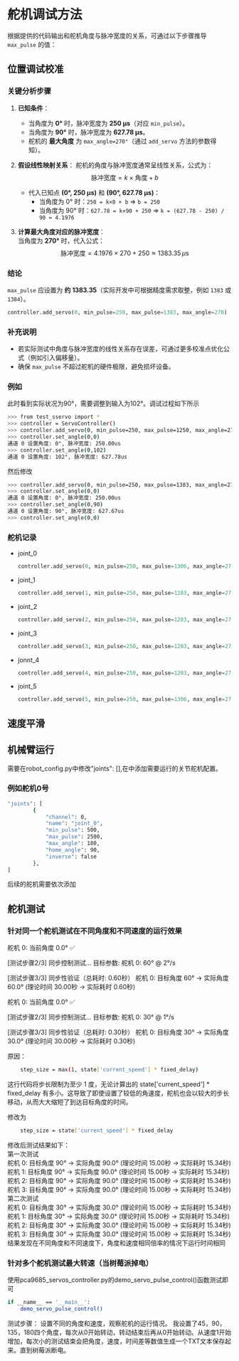 # 舵机调试方法

根据提供的代码输出和舵机角度与脉冲宽度的关系，可通过以下步骤推导 `max_pulse` 的值：


## 位置调试校准

### **关键分析步骤**
1. **已知条件**：
   - 当角度为 **0°** 时，脉冲宽度为 **250 μs**（对应 `min_pulse`）。
   - 当角度为 **90°** 时，脉冲宽度为 **627.78 μs**。
   - 舵机的 **最大角度** 为 `max_angle=270°`（通过 `add_servo` 方法的参数得知）。

2. **假设线性映射关系**：
   舵机的角度与脉冲宽度通常呈线性关系，公式为：  
   $$
   \text{脉冲宽度} = k \times \text{角度} + b
   $$  
   - 代入已知点 **(0°, 250 μs)** 和 **(90°, 627.78 μs)**：  
     - 当角度为 0° 时：`250 = k×0 + b` ⇒ `b = 250`  
     - 当角度为 90° 时：`627.78 = k×90 + 250` ⇒ `k = (627.78 - 250) / 90 ≈ 4.1976`  

3. **计算最大角度对应的脉冲宽度**：  
   当角度为 **270°** 时，代入公式：  
   $$
   \text{脉冲宽度} = 4.1976 \times 270 + 250 ≈ 1383.35 \, \mu\text{s}
   $$


### **结论**
`max_pulse` 应设置为 **约 1383.35**（实际开发中可根据精度需求取整，例如 `1383` 或 `1384`）。

```python
controller.add_servo(0, min_pulse=250, max_pulse=1383, max_angle=270)
```


### **补充说明**
- 若实际测试中角度与脉冲宽度的线性关系存在误差，可通过更多校准点优化公式（例如引入偏移量）。
- 确保 `max_pulse` 不超过舵机的硬件极限，避免损坏设备。

### 例如
此时看到实际状况为90°，需要调整到输入为102°。调试过程如下所示
```bash
>>> from test_sservo import *
>>> controller = ServoController()
>>> controller.add_servo(0, min_pulse=250, max_pulse=1250, max_angle=270)
>>> controller.set_angle(0,0)
通道 0 设置角度: 0°, 脉冲宽度: 250.00us
>>> controller.set_angle(0,102)
通道 0 设置角度: 102°, 脉冲宽度: 627.78us
```
然后修改
```bash
>>> controller.add_servo(0, min_pulse=250, max_pulse=1383, max_angle=270)
>>> controller.set_angle(0,0)
通道 0 设置角度: 0°, 脉冲宽度: 250.00us
>>> controller.set_angle(0,90)
通道 0 设置角度: 90°, 脉冲宽度: 627.67us
>>> controller.set_angle(0,0)
```

### 舵机记录
- joint_0
    ```python
    controller.add_servo(0, min_pulse=250, max_pulse=1306, max_angle=270)
    ```
- joint_1
    ```python
    controller.add_servo(1, min_pulse=250, max_pulse=1283, max_angle=270)
    ```
- joint_2
    ```python
    controller.add_servo(2, min_pulse=250, max_pulse=1283, max_angle=270)
    ```
- joint_3
    ```python
    controller.add_servo(3, min_pulse=250, max_pulse=1283, max_angle=270)
    ```
- jonnt_4
    ```python
    controller.add_servo(4, min_pulse=250, max_pulse=1283, max_angle=270)
    ```
- joint_5
    ```python
    controller.add_servo(5, min_pulse=250, max_pulse=1306, max_angle=270)
    ```

## 速度平滑

## 机械臂运行
需要在robot_config.py中修改"joints": [],在中添加需要运行的关节舵机配置。
### 例如舵机0号
``` bash
"joints": [
        {
            "channel": 0,
            "name": "joint_0",
            "min_pulse": 500,
            "max_pulse": 2500,
            "max_angle": 180,
            "home_angle": 90,
            "inverse": false
        },
]
```
后续的舵机需要依次添加
## 舵机测试
### 针对同一个舵机测试在不同角度和不同速度的运行效果
舵机 0: 当前角度 0.0° ✅

[测试步骤2/3] 同步控制测试...
目标参数:
舵机 0: 60° @ 2°/s

[测试步骤3/3] 同步性验证（总耗时: 0.60秒）
舵机 0: 目标角度 60° → 实际角度 60.0° (理论时间 30.00秒 → 实际耗时 0.60秒)

舵机 0: 当前角度 0.0° ✅

[测试步骤2/3] 同步控制测试...
目标参数:
舵机 0: 30° @ 1°/s

[测试步骤3/3] 同步性验证（总耗时: 0.30秒）
舵机 0: 目标角度 30° → 实际角度 30.0° (理论时间 30.00秒 → 实际耗时 0.30秒)

原因：

``` bash
    step_size = max(1, state['current_speed'] * fixed_delay)
```
这行代码将步长限制为至少 1 度，无论计算出的 state['current_speed'] * fixed_delay 有多小。这导致了即使设置了较低的角速度，舵机也会以较大的步长移动，从而大大缩短了到达目标角度的时间。

修改为

``` bash
    step_size = state['current_speed'] * fixed_delay
``` 
修改后测试结果如下：    
第一次测试      
舵机 0: 目标角度 90° → 实际角度 90.0° (理论时间 15.00秒 → 实际耗时 15.34秒)     
舵机 1: 目标角度 90° → 实际角度 90.0° (理论时间 15.00秒 → 实际耗时 15.34秒)     
舵机 2: 目标角度 90° → 实际角度 90.0° (理论时间 15.00秒 → 实际耗时 15.34秒)     
舵机 3: 目标角度 90° → 实际角度 90.0° (理论时间 15.00秒 → 实际耗时 15.34秒)     
第二次测试      
舵机 0: 目标角度 30° → 实际角度 30.0° (理论时间 15.00秒 → 实际耗时 15.34秒)     
舵机 1: 目标角度 30° → 实际角度 30.0° (理论时间 15.00秒 → 实际耗时 15.34秒)     
舵机 2: 目标角度 30° → 实际角度 30.0° (理论时间 15.00秒 → 实际耗时 15.34秒)     
舵机 3: 目标角度 30° → 实际角度 30.0° (理论时间 15.00秒 → 实际耗时 15.34秒)      
结果发现在不同角度和不同速度下，角度和速度相同倍率的情况下运行时间相同
### 针对多个舵机测试最大转速（当树莓派掉电）
使用pca9685_servos_controller.py的demo_servo_pulse_control()函数测试即可
``` bash
if __name__ == '__main__':
    demo_servo_pulse_control()   
```
测试步骤：
设置不同的角度和速度，观察舵机的运行情况。
我设置了45，90，135，180四个角度，每次从0开始转动，转动结束后再从0开始转动。从速度1开始增加，每次小的测试结束会把角度，速度，时间差等数值生成一个TXT文本保存起来。直到树莓派断电。